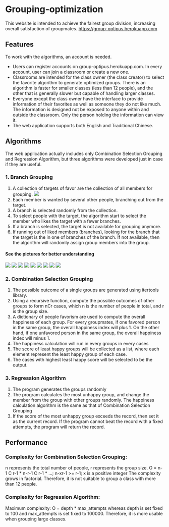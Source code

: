 # Grouping-optimization
This website is intended to achieve the fairest group division, increasing overall satisfaction of groupmates.
https://group-optipus.herokuapp.com

## Features
To work with the algorithms, an account is needed.
- Users can register accounts on group-optipus.herokuapp.com. In every account, user can join a classroom or create a new one. 
- Classrooms are intended for the class owner (the class creator) to select the favorite algorithm to generate optimized groups. There is an algorithm is faster for smaller classes (less than 12 people), and the other that is generally slower but capable of handling larger classes.
- Everyone except the class owner have the interface to provide information of their favorites as well as someone they do not like much. The information is designed not be exposed to anyone within and outside the classroom. Only the person holding the information can view it.
- The web application supports both English and Traditional Chinese.


## Algorithms
The web application actually includes only Combination Selection Grouping and Regression Algorithm, but three algorithms were developed just in case if they are useful.

### 1. Branch Grouping
1. A collection of targets of favor are the collection of all members for grouping.
![](images/Original.png)
1. Each member is wanted by several other people, branching out from the target.
2. A branch is selected randomly from the collection.
3. To select people with the target, the algorithm start to select the member who likes the target with a fewer branches.
4. If a branch is selected, the target is not available for grouping anymore.
5. If running out of liked members (branches), looking for the branch that the target is the in one of branches of the branch. If not available, then the algorithm will randomly assign group members into the group.
#### See the pictures for better understanding

![](images/Original.png)
![](images/First_selection.png)
![](images/First_BS.png)
![](images/Group_BS.png)
![](images/Second_selection.png)
![](images/Group_BS2.png)
![](images/Third_selection.png)
![](images/Forth_selection.png)
![](images/done.png)
### 2. Combination Selection Grouping
1. The possible outcome of a single groups are generated using itertools library.
2. Using a recursive function, compute the possible outcomes of other groups to form nCr cases, which n is the number of people in total, and r is the group size.
3. A dictionary of people favorism are used to compute the overall happiness of each group. For every groupmates, if one favored person in the same group, the overall happiness index will plus 1. On the other hand, if one unfavored person in the same group, the overall happiness index will minus 1.
4. The happiness calculation will run in every groups in every cases
5. The score of least happy groups will be collected as a list, where each element represent the least happy group of each case.
6. The cases with highest least happy score will be selected to be the output.

### 3. Regression Algorithm
1. The program generates the groups randomly
2. The program calculates the most unhappy group, and change the member from the group with other groups randomly. The happiness calculation algorithm is the same as that of Combination Selection Grouping
3. If the score of the most unhappy group exceeds the record, then set it as the current record. If the program cannot beat the record with a fixed attempts, the program will return the record.

## Performance
### Complexity for Combination Selection Grouping:
n represents the total number of people, r represents the group size.
O = n-1 C r-1 * n-r-1 C r-1 * …; n-xr-1 >= r-1; x is a positive integer
The complexity grows in factorial. Therefore, it is not suitable to group a class with more than 12 people.

### Complexity for Regression Algorithm:
Maximum complexity:
O = depth * max_attempts
whereas depth is set fixed to 100 and max_attempts is set fixed to 100000.
Therefore, it is more usable when grouping large classes.






